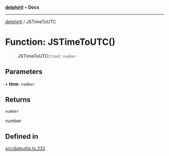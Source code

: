 [**delphirtl**](../README.md) • **Docs**

***

[delphirtl](../globals.md) / JSTimeToUTC

# Function: JSTimeToUTC()

> **JSTimeToUTC**(`time`): `number`

## Parameters

• **time**: `number`

## Returns

`number`

number

## Defined in

[src/dateutils.ts:232](https://github.com/chuacw/delphirtl/blob/bc4432dcf21a33f3ebefbf5c563e6faef4faa2a1/src/dateutils.ts#L232)
